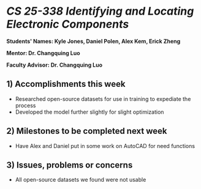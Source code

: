# *CS 25-338 Identifying and Locating Electronic Components*

**Students' Names: Kyle Jones, Daniel Polen, Alex Kem, Erick Zheng**

**Mentor: Dr. Changquing Luo**

**Faculty Advisor: Dr. Changquing Luo**

## 1) Accomplishments this week ##
   - Researched open-source datasets for use in training to expediate the process
   - Developed the model further slightly for slight optimization

## 2) Milestones to be completed next week ##
   - Have Alex and Daniel put in some work on AutoCAD for need functions

## 3) Issues, problems or concerns ##
   - All open-source datasets we found were not usable
   


